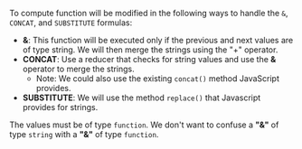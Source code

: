 To compute function will be modified in the following ways to handle the  `&`,  `CONCAT`, and  `SUBSTITUTE` formulas:
* **&**: This function will be executed only if the previous and next values are of type string. We will then merge the strings using the "+" operator.
* **CONCAT**: Use a reducer that checks for string values and use the **&** operator to merge the strings. 
	* Note: We could also use the existing `concat()` method JavaScript provides.
* **SUBSTITUTE**: We will use the method `replace()` that Javascript provides for strings.

The values must be of type `function`. We don't want to confuse a **"&"** of type `string` with a **"&"** of type `function`.
